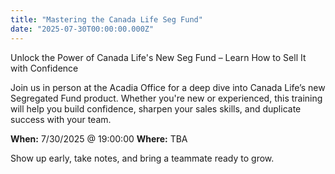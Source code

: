 ```yaml
---
title: "Mastering the Canada Life Seg Fund"
date: "2025-07-30T00:00:00.000Z"
---
```

Unlock the Power of Canada Life's New Seg Fund – Learn How to Sell It with Confidence

Join us in person at the Acadia Office for a deep dive into Canada Life’s new Segregated Fund product. Whether you're new or experienced, this training will help you build confidence, sharpen your sales skills, and duplicate success with your team.

**When:** 7/30/2025 @ 19:00:00
**Where:** TBA

Show up early, take notes, and bring a teammate ready to grow.